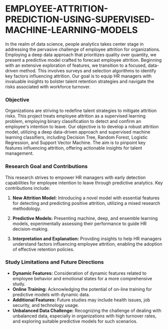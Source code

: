 # EMPLOYEE-ATTRITION-PREDICTION-USING-SUPERVISED-MACHINE-LEARNING-MODELS


In the realm of data science, people analytics takes center stage in addressing the pervasive challenge of employee attrition for organizations. Employing a deep data approach that prioritizes quality over quantity, we present a predictive model crafted to forecast employee attrition. Beginning with an extensive exploration of features, we transition to a focused, data-driven method. This involves surveys and selection algorithms to identify key factors influencing attrition. Our goal is to equip HR managers with invaluable insights to bolster talent retention strategies and navigate the risks associated with workforce turnover.

### Objective

Organizations are striving to redefine talent strategies to mitigate attrition risks. This project treats employee attrition as a supervised learning problem, employing binary classification to detect and confirm an employee's intention to leave. Our objective is to develop a robust attrition model, utilizing a deep data-driven approach and supervised machine learning classifiers, including Decision Tree, Random Forest, Logistic Regression, and Support Vector Machine. The aim is to pinpoint key features influencing attrition, offering actionable insights for talent management.

### Research Goal and Contributions

This research strives to empower HR managers with early detection capabilities for employee intention to leave through predictive analytics. Key contributions include:

1. **New Attrition Model:** Introducing a novel model with essential features for detecting and predicting positive attrition, utilizing a mixed research methodology.

2. **Predictive Models:** Presenting machine, deep, and ensemble learning models, experimentally assessing their performance to guide HR decision-making.

3. **Interpretation and Explanation:** Providing insights to help HR managers understand factors influencing employee attrition, enabling the adoption of effective retention policies.

### Study Limitations and Future Directions

- **Dynamic Features:** Consideration of dynamic features related to employee behavior and emotional states for a more comprehensive study.
- **Online Training:** Acknowledging the potential of on-line training for predictive models with dynamic data.
- **Additional Features:** Future studies may include health issues, job security, and technology usage.
- **Unbalanced Data Challenge:** Recognizing the challenge of dealing with unbalanced data, especially in organizations with high turnover rates, and exploring suitable predictive models for such scenarios.
